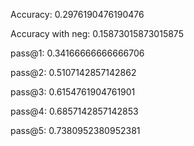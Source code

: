 Accuracy: 0.2976190476190476

Accuracy with neg: 0.15873015873015875

pass@1: 0.34166666666666706

pass@2: 0.5107142857142862

pass@3: 0.6154761904761901

pass@4: 0.6857142857142853

pass@5: 0.7380952380952381
